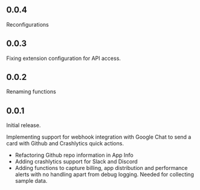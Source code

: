 ## 0.0.4
Reconfigurations

## 0.0.3
Fixing extension configuration for API access.

## 0.0.2
Renaming functions

## 0.0.1
Initial release.

Implementing support for webhook integration with Google Chat to send a 
card with Github and Crashlytics quick actions.

 - Refactoring Github repo information in App Info
 - Adding crashlytics support for Slack and Discord
 - Adding functions to capture billing, app distribution and performance alerts
   with no handling apart from debug logging. Needed for collecting sample data.
 